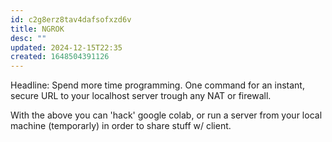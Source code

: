 ```yaml
---
id: c2g8erz8tav4dafsofxzd6v
title: NGROK
desc: ""
updated: 2024-12-15T22:35
created: 1648504391126
---
```



 Headline:
 Spend more time programming. One command for an instant, secure URL to your localhost server trough any NAT or firewall.

 With the above you can 'hack' google colab, or run a server from your local machine (temporarly) in order to share stuff w/ client.
